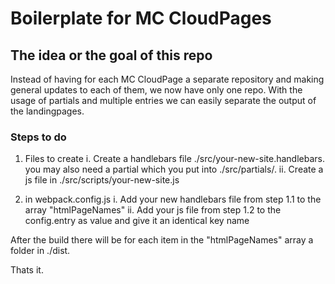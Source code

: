 # Boilerplate for MC CloudPages

## The idea or the goal of this repo
Instead of having for each MC CloudPage a separate repository and making general updates to each of them, we now have only one repo. With the usage of partials and multiple entries we can easily separate the output of the landingpages.

### Steps to do
1. Files to create
	i. Create a handlebars file  ./src/your-new-site.handlebars. you may also need a partial which you put into ./src/partials/.
	ii. Create a js file in ./src/scripts/your-new-site.js

2. in webpack.config.js
	i. Add your new handlebars file from step 1.1 to the array "htmlPageNames"
	ii. Add your js file from step 1.2 to the config.entry as value and give it an identical key name

After the build there will be for each item in the "htmlPageNames" array a folder in ./dist.

Thats it.
